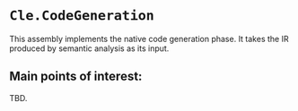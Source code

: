 # `Cle.CodeGeneration`

This assembly implements the native code generation phase.
It takes the IR produced by semantic analysis as its input.

## Main points of interest:
TBD.
